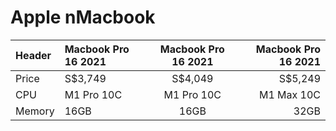 # Apple nMacbook

|Header | Macbook Pro 16 2021 | Macbook Pro 16 2021 | Macbook Pro 16 2021 | 
|:--- |:---- |:----:| ----:|
| Price | S$3,749 | S$4,049 | S$5,249 |
| CPU | M1 Pro 10C | M1 Pro 10C | M1 Max 10C |
| Memory | 16GB | 16GB | 32GB | 
